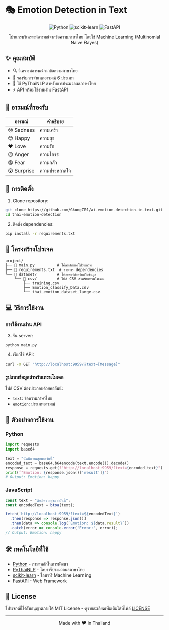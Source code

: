 # 🎭 Emotion Detection in Text

<div align="center">

![Python](https://img.shields.io/badge/Python-3776AB?style=for-the-badge&logo=python&logoColor=white)
![scikit-learn](https://img.shields.io/badge/scikit--learn-F7931E?style=for-the-badge&logo=scikit-learn&logoColor=white)
![FastAPI](https://img.shields.io/badge/FastAPI-009688?style=for-the-badge&logo=fastapi&logoColor=white)

โปรแกรมวิเคราะห์อารมณ์จากข้อความภาษาไทย โดยใช้ Machine Learning (Multinomial Naive Bayes)

</div>

## ✨ คุณสมบัติ

- 🔍 วิเคราะห์อารมณ์จากข้อความภาษาไทย
- 🎯 รองรับการจำแนกอารมณ์ 6 ประเภท
- 🚀 ใช้ PyThaiNLP สำหรับการประมวลผลภาษาไทย
- ⚡ API พร้อมใช้งานผ่าน FastAPI

## 🎯 อารมณ์ที่รองรับ

| อารมณ์ | คำอธิบาย |
|--------|----------|
| 😢 Sadness | ความเศร้า |
| 😊 Happy | ความสุข |
| ❤️ Love | ความรัก |
| 😠 Anger | ความโกรธ |
| 😨 Fear | ความกลัว |
| 😲 Surprise | ความประหลาดใจ |

## 🚀 การติดตั้ง

1. Clone repository:

```bash
git clone https://github.com/GkungZ01/ai-emotion-detection-in-text.git
cd thai-emotion-detection
```

2. ติดตั้ง dependencies:

```bash
pip install -r requirements.txt
```

## 📁 โครงสร้างโปรเจค

```text
project/
├── 📜 main.py          # โค้ดหลักของโปรแกรม
├── 📜 requirements.txt  # รายการ dependencies
└── 📂 dataset/         # โฟลเดอร์สำหรับเก็บข้อมูล
    └── 📂 csv/         # ไฟล์ CSV สำหรับเทรนโมเดล
        ├── training.csv
        ├── Emotion_classify_Data.csv
        └── thai_emotion_dataset_large.csv
```

## 💻 วิธีการใช้งาน

### การใช้งานผ่าน API

3. รัน server:

```bash
python main.py
```

4. เรียกใช้ API:

```bash
curl -X GET "http://localhost:9959/?text=[Message]"
```

### รูปแบบข้อมูลสำหรับเทรนโมเดล

ไฟล์ CSV ต้องประกอบด้วยคอลัมน์:

- `text`: ข้อความภาษาไทย
- `emotion`: ประเภทอารมณ์

## 🎯 ตัวอย่างการใช้งาน

### Python

```python
import requests
import base64

text = "ฉันมีความสุขมากวันนี้"
encoded_text = base64.b64encode(text.encode()).decode()
response = requests.get(f"http://localhost:9959/?text={encoded_text}")
print(f"Emotion: {response.json()['result']}")
# Output: Emotion: happy
```

### JavaScript

```javascript
const text = "ฉันมีความสุขมากวันนี้";
const encodedText = btoa(text);

fetch(`http://localhost:9959/?text=${encodedText}`)
  .then(response => response.json())
  .then(data => console.log(`Emotion: ${data.result}`))
  .catch(error => console.error('Error:', error));
// Output: Emotion: happy
```

## 🛠 เทคโนโลยีที่ใช้

- [Python](https://www.python.org/) - ภาษาหลักในการพัฒนา
- [PyThaiNLP](https://github.com/PyThaiNLP/pythainlp) - ไลบรารีประมวลผลภาษาไทย
- [scikit-learn](https://scikit-learn.org/) - ไลบรารี Machine Learning
- [FastAPI](https://fastapi.tiangolo.com/) - Web Framework

## 📄 License

โปรเจกต์นี้ได้รับอนุญาตภายใต้ MIT License - ดูรายละเอียดเพิ่มเติมได้ที่ไฟล์ [LICENSE](LICENSE)

---
<div align="center">
Made with ❤️ in Thailand
</div>
